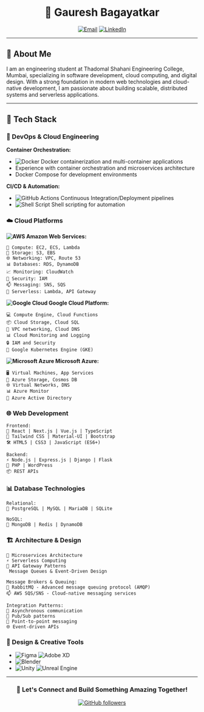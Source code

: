 <div align="center">
  
# 👋 Gauresh Bagayatkar

[![Email](https://img.shields.io/badge/Email-gauresh.bagayatkar%40gmail.com-red?style=for-the-badge&logo=gmail)](mailto:gauresh.bagayatkar@gmail.com)
[![LinkedIn](https://img.shields.io/badge/LinkedIn-Connect-blue?style=for-the-badge&logo=linkedin)](https://www.linkedin.com/in/gauresh-bagayatkar-7b7951253)

</div>

---

## 💫 About Me

I am an engineering student at Thadomal Shahani Engineering College, Mumbai, specializing in software development, cloud computing, and digital design. With a strong foundation in modern web technologies and cloud-native development, I am passionate about building scalable, distributed systems and serverless applications.

---

## 🚀 Tech Stack

### 🔧 DevOps & Cloud Engineering

**Container Orchestration:**
- ![Docker](https://img.shields.io/badge/Docker-%232496ED.svg?style=flat-square&logo=docker&logoColor=white) Docker containerization and multi-container applications
- Experience with container orchestration and microservices architecture
- Docker Compose for development environments

**CI/CD & Automation:**
- ![GitHub Actions](https://img.shields.io/badge/GitHub%20Actions-%232671E5.svg?style=flat-square&logo=github-actions&logoColor=white) Continuous Integration/Deployment pipelines
- ![Shell Script](https://img.shields.io/badge/Shell_Script-%23121011.svg?style=flat-square&logo=gnu-bash&logoColor=white) Shell scripting for automation


### ☁️ Cloud Platforms

**![AWS](https://img.shields.io/badge/AWS-%23232F3E.svg?style=flat-square&logo=amazon-aws&logoColor=%23FF9900) Amazon Web Services:**
```
🚀 Compute: EC2, ECS, Lambda
💾 Storage: S3, EBS
🌐 Networking: VPC, Route 53
📊 Databases: RDS, DynamoDB
📈 Monitoring: CloudWatch
🔐 Security: IAM
📫 Messaging: SNS, SQS
🌟 Serverless: Lambda, API Gateway
```

**![Google Cloud](https://img.shields.io/badge/Google%20Cloud-%234285F4.svg?style=flat-square&logo=google-cloud&logoColor=white) Google Cloud Platform:**
```
💻 Compute Engine, Cloud Functions
📦 Cloud Storage, Cloud SQL
🔗 VPC networking, Cloud DNS
📊 Cloud Monitoring and Logging
🔒 IAM and Security
🚢 Google Kubernetes Engine (GKE)
```

**![Microsoft Azure](https://img.shields.io/badge/Microsoft%20Azure-%230078D4.svg?style=flat-square&logo=microsoft-azure&logoColor=white) Microsoft Azure:**
```
🖥️ Virtual Machines, App Services
💾 Azure Storage, Cosmos DB
🌐 Virtual Networks, DNS
📊 Azure Monitor
🔐 Azure Active Directory
```

### 🌐 Web Development
```
Frontend:
📱 React | Next.js | Vue.js | TypeScript
🎨 Tailwind CSS | Material-UI | Bootstrap
🛠️ HTML5 | CSS3 | JavaScript (ES6+)

Backend:
⚡ Node.js | Express.js | Django | Flask
🔧 PHP | WordPress
📦 REST APIs 
```

### 📊 Database Technologies
```
Relational:
📀 PostgreSQL | MySQL | MariaDB | SQLite

NoSQL:
🔮 MongoDB | Redis | DynamoDB
```

### 🏗️ Architecture & Design
```
🔄 Microservices Architecture
⚡ Serverless Computing
🔌 API Gateway Patterns
 Message Queues & Event-Driven Design

Message Brokers & Queuing:
📨 RabbitMQ - Advanced message queuing protocol (AMQP)
📫 AWS SQS/SNS - Cloud-native messaging services

Integration Patterns:
🔄 Asynchronous communication
🔀 Pub/Sub patterns
🔗 Point-to-point messaging
🌐 Event-driven APIs
```



### 🎨 Design & Creative Tools
- ![Figma](https://img.shields.io/badge/Figma-%23F24E1E.svg?style=flat-square&logo=figma&logoColor=white) ![Adobe XD](https://img.shields.io/badge/Adobe%20XD-%23FF61F6.svg?style=flat-square&logo=adobe-xd&logoColor=white)
- ![Blender](https://img.shields.io/badge/Blender-%23F5792A.svg?style=flat-square&logo=blender&logoColor=white)
- ![Unity](https://img.shields.io/badge/Unity-%23000000.svg?style=flat-square&logo=unity&logoColor=white) ![Unreal Engine](https://img.shields.io/badge/Unreal%20Engine-%23313131.svg?style=flat-square&logo=unreal-engine&logoColor=white)

---

<div align="center">
  
### 🌟 Let's Connect and Build Something Amazing Together! 

[![GitHub followers](https://img.shields.io/github/followers/yourusername?label=Follow&style=social)](https://github.com/yourusername)

</div>
